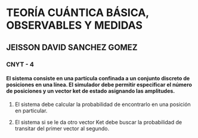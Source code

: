 
# TEORÍA CUÁNTICA BÁSICA, OBSERVABLES Y MEDIDAS
## JEISSON DAVID SANCHEZ GOMEZ
### CNYT - 4
#### El sistema consiste en una partícula confinada a un conjunto discreto de posiciones en una línea. El simulador debe permitir especificar el número de posiciones y un vector ket de estado asignando las amplitudes.

1. El sistema debe calcular la probabilidad de encontrarlo en una posición en particular.

2. El sistema si se le da otro vector Ket debe buscar la probabilidad de transitar del primer vector al segundo.